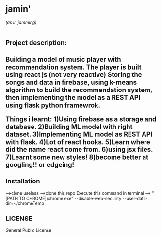 <h1><b>jamin'</b></h1>
<i>(as in jamming)</i><br/><br/>
<h2>Project description:<h2>
<p>
Building a model of music player with recommendation system.
The player is built using react js (not very reactive)
Storing the songs and data in firebase, using k-means algorithm to build the recommendation system, then implementing the model as a REST API using flask python framewrok.

Things i learnt:
1)Using firebase as a storage and database.
2)Building ML model with right dataset.
3)Implementing ML model as REST API with flask.
4)Lot of react hooks.
5)Learn where did the name react come from.
6)using jsx files.
7)Learnt some new styles!
8)become better at googling!! or edgeing!
</p>

<h2>Installation</h2>

<p>
-->clone useless
-->clone this repo
Execute this command in terminal --> 
"[PATH TO CHROME]\chrome.exe" --disable-web-security  --user-data-dir=~/chromeTemp
</p>
<h2>LICENSE</h2>
<p>
General Public License
</p>
